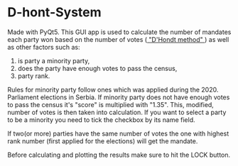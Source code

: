 # D-hont-System

Made with PyQt5. This GUI app is used to calculate the number of mandates each party won based on the number of votes (<a href="https://en.wikipedia.org/wiki/D%27Hondt_method"> "D'Hondt method" </a>) as well as other factors such as:

1. is party a minority party,
2. does the party have enough votes to pass the census,
3. party rank.

Rules for minority party follow ones which was applied during the 2020. Parliament elections in Serbia. If minority party does not have enough votes to pass the census it's "score" is multiplied with "1.35". This, modified, number of votes is then taken into calculation.
If you want to select a party to be a minority you need to tick the checkbox by its name field.

If two(or more) parties have the same number of votes the one with highest rank number (first applied for the elections) will get the mandate.

Before calculating and plotting the results make sure to hit the LOCK button.
